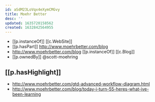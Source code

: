 ```yaml
---
id: aSdM23LoVqx4eXymCMGvy
title: Moehr Better
desc: ''
updated: 1635720158562
created: 1632842564955
---
```


- [[p.instanceOf]] [[c.WebSite]] 
- [[p.hasPart]] http://www.moehrbetter.com/blog
- http://www.moehrbetter.com/blog [[p.instanceOf]] [[c.Blog]]
- [[p.ownedBy]] @scott-moehring
  
## [[p.hasHighlight]] 
- http://www.moehrbetter.com/gtd-advanced-workflow-diagram.html
- http://www.moehrbetter.com/blog/today-i-turn-55-heres-what-ive-been-learning
